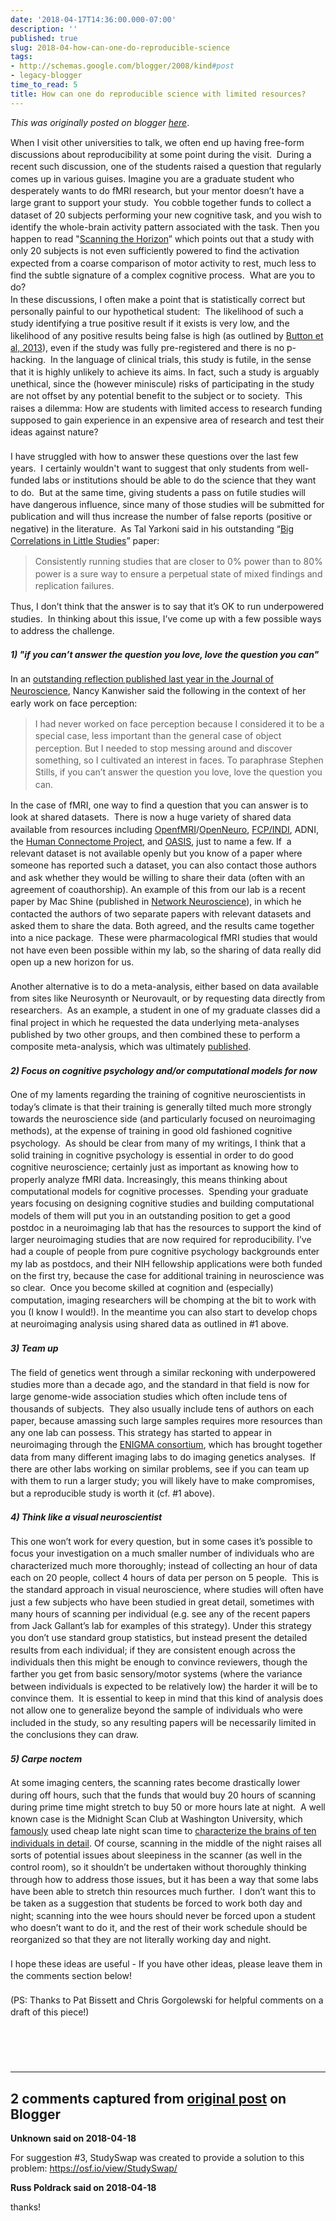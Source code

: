 ```yaml
---
date: '2018-04-17T14:36:00.000-07:00'
description: ''
published: true
slug: 2018-04-how-can-one-do-reproducible-science
tags:
- http://schemas.google.com/blogger/2008/kind#post
- legacy-blogger
time_to_read: 5
title: How can one do reproducible science with limited resources?
---
```


*This was originally posted on blogger [here](http://www.russpoldrack.org/2018/04/how-can-one-do-reproducible-science.html)*.

<div dir="ltr" style="line-height: 1.38; margin-bottom: 0pt; margin-top: 0pt;"><div>When I visit other universities to talk, we often end up having free-form discussions about reproducibility at some point during the visit.&nbsp;&nbsp;During a recent such discussion, one of the students raised a question that regularly comes up in various guises. Imagine you are a graduate student who desperately wants to do fMRI research, but your mentor doesn’t have a large grant to support your study.&nbsp;&nbsp;You cobble together funds to collect a dataset of 20 subjects performing your new cognitive task, and you wish to identify the whole-brain activity pattern associated with the task. Then you happen to read "<a href="http://pilab.psy.utexas.edu/publications/Poldrack_NRN_2017.pdf">Scanning the Horizon</a>” which points out that a study with only 20 subjects is not even sufficiently powered to find the activation expected from a coarse comparison of motor activity to rest, much less to find the subtle signature of a complex cognitive process.&nbsp;&nbsp;What are you to do?</div><div>In these discussions, I often make a point that is statistically correct but personally painful to our hypothetical student:&nbsp;&nbsp;The likelihood of such a study identifying a true positive result if it exists is very low, and the likelihood of any positive results being false is high (as outlined by <a href="https://www.nature.com/articles/nrn3475">Button et al, 2013</a>), even if the study was fully pre-registered and there is no p-hacking.&nbsp;&nbsp;In the language of clinical trials, this study is futile, in the sense that it is highly unlikely to achieve its aims. In fact, such a study is arguably unethical, since the (however miniscule) risks of participating in the study are not offset by any potential benefit to the subject or to society.&nbsp;&nbsp;This raises a dilemma: How are students with limited access to research funding supposed to gain experience in an expensive area of research and test their ideas against nature? </div><div><br /></div><div>I have struggled with how to answer these questions over the last few years.&nbsp;&nbsp;I certainly wouldn't want to suggest that only students from well-funded labs or institutions should be able to do the science that they want to do.&nbsp;&nbsp;But at the same time, giving students a pass on futile studies will have dangerous influence, since many of those studies will be submitted for publication and will thus increase the number of false reports (positive or negative) in the literature.&nbsp;&nbsp;As Tal Yarkoni said in his outstanding “<a href="http://pilab.psy.utexas.edu/publications/Yarkoni_PPS_2009.pdf">Big Correlations in Little Studies</a>” paper:</div><blockquote class="tr_bq">Consistently running studies that are closer to 0% power than to 80% power is a sure way to ensure a perpetual state of mixed findings and replication failures.</blockquote><div>Thus, I don’t think that the answer is to say that it’s OK to run underpowered studies.&nbsp;&nbsp;In thinking about this issue, I’ve come up with a few possible ways to address the challenge. </div><div><br /></div><div><i><b>1) "if you can’t answer the question you love, love the question you can"</b></i></div><div><br /></div><div>In an <a href="http://web.mit.edu/bcs/nklab/media/pdfs/Kanwisher.JN2017.pdf">outstanding reflection published last year in the Journal of Neuroscience</a>, Nancy Kanwisher said the following in the context of her early work on face perception:</div><blockquote class="tr_bq">I had never worked on face perception because I considered it to be a special case, less important than the general case of object perception. But I needed to stop messing around and discover something, so I cultivated an interest in faces. To paraphrase Stephen Stills, if you can’t answer the question you love, love the question you can.</blockquote><div>In the case of fMRI, one way to find a question that you can answer is to look at shared datasets.&nbsp;&nbsp;There is now a huge variety of shared data available from resources including <a href="http://openfmri.org/">OpenfMRI</a>/<a href="https://openneuro.org/">OpenNeuro</a>, <a href="http://fcon_1000.projects.nitrc.org/">FCP/INDI</a>, ADNI, the <a href="https://www.humanconnectome.org/">Human Connectome Project</a>, and <a href="https://www.oasis-brains.org/">OASIS</a>, just to name a few. If&nbsp;&nbsp;a relevant dataset is not available openly but you know of a paper where someone has reported such a dataset, you can also contact those authors and ask whether they would be willing to share their data (often with an agreement of coauthorship). An example of this from our lab is a recent paper by Mac Shine (published in <a href="https://www.mitpressjournals.org/doi/pdf/10.1162/NETN_a_00042">Network Neuroscience</a>), in which he contacted the authors of two separate papers with relevant datasets and asked them to share the data. Both agreed, and the results came together into a nice package.&nbsp;&nbsp;These were pharmacological fMRI studies that would not have even been possible within my lab, so the sharing of data really did open up a new horizon for us. </div><div><br /></div><div>Another alternative is to do a meta-analysis, either based on data available from sites like Neurosynth or Neurovault, or by requesting data directly from researchers.&nbsp;&nbsp;As an example, a student in one of my graduate classes did a final project in which he requested the data underlying meta-analyses published by two other groups, and then combined these to perform a composite meta-analysis, which was ultimately <a href="https://www.ncbi.nlm.nih.gov/pmc/articles/PMC5243799/">published</a>.&nbsp;&nbsp; </div><div><br /></div><div><i><b>2) Focus on cognitive psychology and/or computational models for now </b></i></div><div><br /></div><div>One of my laments regarding the training of cognitive neuroscientists in today’s climate is that their training is generally tilted much more strongly towards the neuroscience side (and particularly focused on neuroimaging methods), at the expense of training in good old fashioned cognitive psychology.&nbsp;&nbsp;As should be clear from many of my writings, I think that a solid training in cognitive psychology is essential in order to do good cognitive neuroscience; certainly just as important as knowing how to properly analyze fMRI data. Increasingly, this means thinking about computational models for cognitive processes.&nbsp;&nbsp;Spending your graduate years focusing on designing cognitive studies and building computational models of them will put you in an outstanding position to get a good postdoc in a neuroimaging lab that has the resources to support the kind of larger neuroimaging studies that are now required for reproducibility. I’ve had a couple of people from pure cognitive psychology backgrounds enter my lab as postdocs, and their NIH fellowship applications were both funded on the first try, because the case for additional training in neuroscience was so clear.&nbsp;&nbsp;Once you become skilled at cognition and (especially) computation, imaging researchers will be chomping at the bit to work with you (I know I would!). In the meantime you can also start to develop chops at neuroimaging analysis using shared data as outlined in #1 above. </div><div><br /></div><div><i><b>3) Team up </b></i></div><div><br /></div><div>The field of genetics went through a similar reckoning with underpowered studies more than a decade ago, and the standard in that field is now for large genome-wide association studies which often include tens of thousands of subjects.&nbsp;&nbsp;They also usually include tens of authors on each paper, because amassing such large samples requires more resources than any one lab can possess. This strategy has started to appear in neuroimaging through the <a href="http://enigma.ini.usc.edu/">ENIGMA consortium</a>, which has brought together data from many different imaging labs to do imaging genetics analyses.&nbsp;&nbsp;If there are other labs working on similar problems, see if you can team up with them to run a larger study; you will likely have to make compromises, but a reproducible study is worth it (cf. #1 above). </div><div><br /></div><div><i><b>4) Think like a visual neuroscientist </b></i></div><div><br /></div><div>This one won’t work for every question, but in some cases it’s possible to focus your investigation on a much smaller number of individuals who are characterized much more thoroughly; instead of collecting an hour of data each on 20 people, collect 4 hours of data per person on 5 people.&nbsp;&nbsp;This is the standard approach in visual neuroscience, where studies will often have just a few subjects who have been studied in great detail, sometimes with many hours of scanning per individual (e.g. see any of the recent papers from Jack Gallant’s lab for examples of this strategy). Under this strategy you don’t use standard group statistics, but instead present the detailed results from each individual; if they are consistent enough across the individuals then this might be enough to convince reviewers, though the farther you get from basic sensory/motor systems (where the variance between individuals is expected to be relatively low) the harder it will be to convince them.&nbsp;&nbsp;It is essential to keep in mind that this kind of analysis does not allow one to generalize beyond the sample of individuals who were included in the study, so any resulting papers will be necessarily limited in the conclusions they can draw. </div><div><br /></div><div><i><b>5) Carpe noctem </b></i></div><div><br /></div><div>At some imaging centers, the scanning rates become drastically lower during off hours, such that the funds that would buy 20 hours of scanning during prime time might stretch to buy 50 or more hours late at night.&nbsp;&nbsp;A well known case is the Midnight Scan Club at Washington University, which <a href="https://www.sciencefriday.com/segments/the-midnight-scan-club/">famously</a> used cheap late night scan time to <a href="https://www.ncbi.nlm.nih.gov/pubmed/28757305">characterize the brains of ten individuals in detail</a>. Of course, scanning in the middle of the night raises all sorts of potential issues about sleepiness in the scanner (as well in the control room), so it shouldn’t be undertaken without thoroughly thinking through how to address those issues, but it has been a way that some labs have been able to stretch thin resources much further.&nbsp;&nbsp;I don’t want this to be taken as a suggestion that students be forced to work both day and night; scanning into the wee hours should never be forced upon a student who doesn’t want to do it, and the rest of their work schedule should be reorganized so that they are not literally working day and night. </div><div><br /></div><div>I hope these ideas are useful - If you have other ideas, please leave them in the comments section below! </div><div><br /></div><div>(PS: Thanks to Pat Bissett and Chris Gorgolewski for helpful comments on a draft of this piece!) </div><!--?xml version="1.0" encoding="UTF-8"?--> <br /><div style="margin-bottom: 1em; margin-top: 1em;"></div><br /><div><br /></div></div>

---

## 2 comments captured from [original post](http://www.russpoldrack.org/2018/04/how-can-one-do-reproducible-science.html) on Blogger

**Unknown said on 2018-04-18**

For suggestion #3, StudySwap was created to provide a solution to this problem: https://osf.io/view/StudySwap/

**Russ Poldrack said on 2018-04-18**

thanks!

